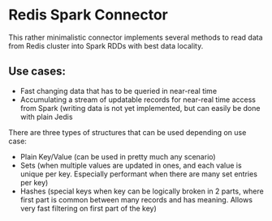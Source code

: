 Redis Spark Connector
=====================

This rather minimalistic connector implements several methods to read data from Redis cluster into Spark RDDs with best data locality.

Use cases:
---------

  * Fast changing data that has to be queried in near-real time
  * Accumulating a stream of updatable records for near-real time access from Spark (writing data is not yet implemented, but can easily be done with plain Jedis

There are three types of structures that can be used depending on use case:
  * Plain Key/Value (can be used in pretty much any scenario)
  * Sets (when multiple values are updated in ones, and each value is unique per key. Especially performant when there are many set entries per key)
  * Hashes (special keys when key can be logically broken in 2 parts, where first part is common between many records and has meaning. Allows very fast filtering on first part of the key)
